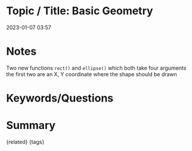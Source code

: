# Topic / Title: Basic Geometry 

2023-01-07
03:57


# Notes
Two new functions `rect()` and `ellipse()` which both take four arguments
the first two are an X, Y coordinate where the shape should be drawn
# Keywords/Questions

# Summary

{related}
{tags}